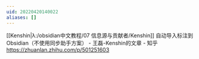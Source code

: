 ```yaml
---
uid: 20220420140022
aliases: []
---
```

[[Kenshin|λ:/obsidian中文教程/07 信息源与贡献者/Kenshin]]
自动导入标注到 Obsidian（不使用同步助手方案） - 王磊-Kenshin的文章 - 知乎
https://zhuanlan.zhihu.com/p/501251603


